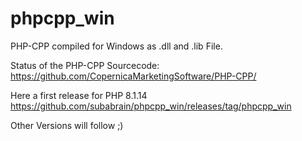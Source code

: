 # phpcpp_win
PHP-CPP compiled for Windows as .dll and .lib File.

Status of the PHP-CPP Sourcecode: 
https://github.com/CopernicaMarketingSoftware/PHP-CPP/

Here a first release for PHP 8.1.14 https://github.com/subabrain/phpcpp_win/releases/tag/phpcpp_win

Other Versions will follow ;)
